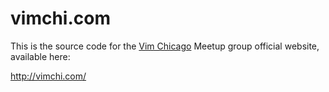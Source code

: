 # vimchi.com

This is the source code for the [Vim Chicago](http://vimchi.com/) Meetup group official website, available here:

http://vimchi.com/
